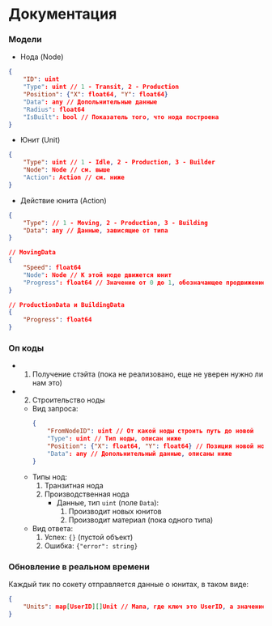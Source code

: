 # Документация

### Модели
- Нода (Node)
```json
{
    "ID": uint
    "Type": uint // 1 - Transit, 2 - Production
    "Position": {"X": float64, "Y": float64}
    "Data": any // Допольнительные данные
    "Radius": float64
    "IsBuilt": bool // Показатель того, что нода построена
}
```

- Юнит (Unit)
```json
{
    "Type": uint // 1 - Idle, 2 - Production, 3 - Builder
    "Node": Node // см. выше
    "Action": Action // см. ниже
}
```

- Действие юнита (Action)
```json
{
    "Type": // 1 - Moving, 2 - Production, 3 - Building
    "Data": any // Данные, зависящие от типа
}

// MovingData
{
    "Speed": float64
    "Node": Node // К этой ноде движется юнит
    "Progress": float64 // Значение от 0 до 1, обозначающее продвижение по дороге от одной ноде к другой
}

// ProductionData и BuildingData
{
    "Progress": float64
}
```


### Оп коды
- 1) Получение стэйта (пока не реализовано, еще не уверен нужно ли нам это)
- 2) Строительство ноды
  - Вид запроса:
    ```json
    {
        "FromNodeID": uint // От какой ноды строить путь до новой
        "Type": uint // Тип ноды, описан ниже
        "Position": {"X": float64, "Y": float64} // Позиция новой ноды
        "Data": any // Допольнительный данные, описаны ниже
    }
    ```
  - Типы нод:
    1) Транзитная нода
    2) Производственная нода
       - Данные, тип `uint` (поле `Data`):
         1) Производит новых юнитов
         2) Производит материал (пока одного типа)
  - Вид ответа:
    1) Успех: `{}` (пустой объект)
    2) Ошибка: `{"error": string}`

### Обновление в реальном времени
Каждый тик по сокету отправляется данные о юнитах, в таком виде:
```json
{
    "Units": map[UserID][]Unit // Мапа, где ключ это UserID, а значение массив юнитов
}
```